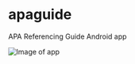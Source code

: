 # apaguide
APA Referencing Guide Android app

![Image of app](https://kaho260916.github.io/home.png)

